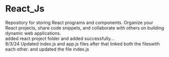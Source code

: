 # React_Js
Repository for storing React programs and components. Organize your React projects, share code snippets, and collaborate with others on building dynamic web applications.
<br> added react project folder and added successfully...
<br> 8/3/24 Updated index.js and app.js files after that linked both the fileswith each other. and updated the file index.js 

